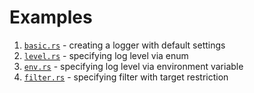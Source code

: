 # Examples

1. [`basic.rs`](./basic.rs) - creating a logger with default settings
2. [`level.rs`](./level.rs) - specifying log level via enum
3. [`env.rs`](./env.rs) - specifying log level via environment variable
4. [`filter.rs`](./filter.rs) - specifying filter with target restriction
